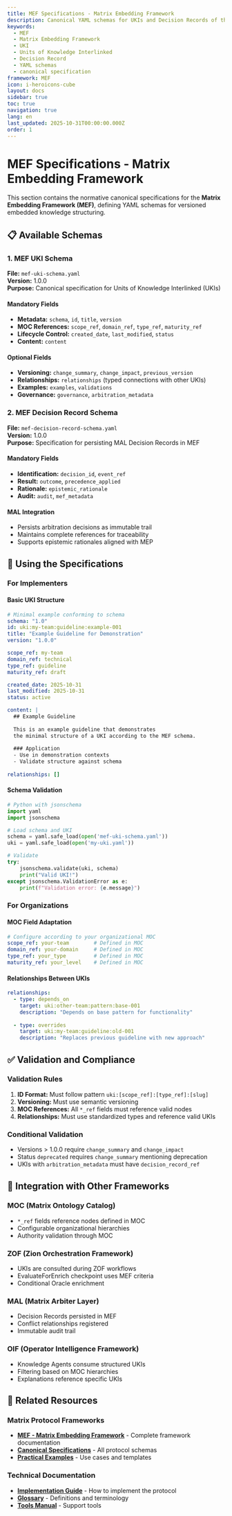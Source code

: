 ```yaml
---
title: MEF Specifications - Matrix Embedding Framework
description: Canonical YAML schemas for UKIs and Decision Records of the Matrix Embedding Framework
keywords:
  - MEF
  - Matrix Embedding Framework
  - UKI
  - Units of Knowledge Interlinked
  - Decision Record
  - YAML schemas
  - canonical specification
framework: MEF
icon: i-heroicons-cube
layout: docs
sidebar: true
toc: true
navigation: true
lang: en
last_updated: 2025-10-31T00:00:00.000Z
order: 1
---
```


# MEF Specifications - Matrix Embedding Framework

This section contains the normative canonical specifications for the **Matrix Embedding Framework (MEF)**, defining YAML schemas for versioned embedded knowledge structuring.

## 📋 Available Schemas

### 1. MEF UKI Schema
**File:** `mef-uki-schema.yaml`  
**Version:** 1.0.0  
**Purpose:** Canonical specification for Units of Knowledge Interlinked (UKIs)

<YamlViewer file-path="/content/en/docs/frameworks/specifications/mef/mef-uki-schema.yaml" />

#### Mandatory Fields
- **Metadata:** `schema`, `id`, `title`, `version`
- **MOC References:** `scope_ref`, `domain_ref`, `type_ref`, `maturity_ref`
- **Lifecycle Control:** `created_date`, `last_modified`, `status`
- **Content:** `content`

#### Optional Fields
- **Versioning:** `change_summary`, `change_impact`, `previous_version`
- **Relationships:** `relationships` (typed connections with other UKIs)
- **Examples:** `examples`, `validations`
- **Governance:** `governance`, `arbitration_metadata`

### 2. MEF Decision Record Schema
**File:** `mef-decision-record-schema.yaml`  
**Version:** 1.0.0  
**Purpose:** Specification for persisting MAL Decision Records in MEF

<YamlViewer file-path="/content/en/docs/frameworks/specifications/mef/mef-decision-record-schema.yaml" />

#### Mandatory Fields
- **Identification:** `decision_id`, `event_ref`
- **Result:** `outcome`, `precedence_applied`
- **Rationale:** `epistemic_rationale`
- **Audit:** `audit`, `mef_metadata`

#### MAL Integration
- Persists arbitration decisions as immutable trail
- Maintains complete references for traceability
- Supports epistemic rationales aligned with MEP

## 🎯 Using the Specifications

### For Implementers

#### Basic UKI Structure
```yaml
# Minimal example conforming to schema
schema: "1.0"
id: uki:my-team:guideline:example-001
title: "Example Guideline for Demonstration"
version: "1.0.0"

scope_ref: my-team
domain_ref: technical
type_ref: guideline
maturity_ref: draft

created_date: 2025-10-31
last_modified: 2025-10-31
status: active

content: |
  ## Example Guideline
  
  This is an example guideline that demonstrates
  the minimal structure of a UKI according to the MEF schema.
  
  ### Application
  - Use in demonstration contexts
  - Validate structure against schema
  
relationships: []
```

#### Schema Validation
```python
# Python with jsonschema
import yaml
import jsonschema

# Load schema and UKI
schema = yaml.safe_load(open('mef-uki-schema.yaml'))
uki = yaml.safe_load(open('my-uki.yaml'))

# Validate
try:
    jsonschema.validate(uki, schema)
    print("Valid UKI!")
except jsonschema.ValidationError as e:
    print(f"Validation error: {e.message}")
```

### For Organizations

#### MOC Field Adaptation
```yaml
# Configure according to your organizational MOC
scope_ref: your-team        # Defined in MOC
domain_ref: your-domain     # Defined in MOC  
type_ref: your_type         # Defined in MOC
maturity_ref: your_level    # Defined in MOC
```

#### Relationships Between UKIs
```yaml
relationships:
  - type: depends_on
    target: uki:other-team:pattern:base-001
    description: "Depends on base pattern for functionality"
    
  - type: overrides
    target: uki:my-team:guideline:old-001
    description: "Replaces previous guideline with new approach"
```


## ✅ Validation and Compliance

### Validation Rules
1. **ID Format:** Must follow pattern `uki:[scope_ref]:[type_ref]:[slug]`
2. **Versioning:** Must use semantic versioning
3. **MOC References:** All `*_ref` fields must reference valid nodes
4. **Relationships:** Must use standardized types and reference valid UKIs

### Conditional Validation
- Versions > 1.0.0 require `change_summary` and `change_impact`
- Status `deprecated` requires `change_summary` mentioning deprecation
- UKIs with `arbitration_metadata` must have `decision_record_ref`

## 🔗 Integration with Other Frameworks

### MOC (Matrix Ontology Catalog)
- `*_ref` fields reference nodes defined in MOC
- Configurable organizational hierarchies
- Authority validation through MOC

### ZOF (Zion Orchestration Framework)  
- UKIs are consulted during ZOF workflows
- EvaluateForEnrich checkpoint uses MEF criteria
- Conditional Oracle enrichment

### MAL (Matrix Arbiter Layer)
- Decision Records persisted in MEF
- Conflict relationships registered
- Immutable audit trail

### OIF (Operator Intelligence Framework)
- Knowledge Agents consume structured UKIs
- Filtering based on MOC hierarchies
- Explanations reference specific UKIs

## 📖 Related Resources

### Matrix Protocol Frameworks
- **[MEF - Matrix Embedding Framework](../../mef)** - Complete framework documentation
- **[Canonical Specifications](../)** - All protocol schemas
- **[Practical Examples](/docs/examples)** - Use cases and templates

### Technical Documentation
- **[Implementation Guide](/docs/implementation)** - How to implement the protocol
- **[Glossary](/docs/glossary)** - Definitions and terminology
- **[Tools Manual](/docs/manual)** - Support tools